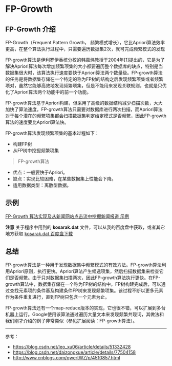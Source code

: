 # FP-Growth

## FP-Growth 介绍
FP-Growth（Frequent Pattern Growth， 频繁模式增长），它比Apriori算法效率更高，在整个算法执行过程中，只需要遍历数据集2次，就可完成频繁模式的发现

FP-growth算法是伊利罗伊香槟分校的韩嘉炜教授于2004年[1]提出的，它是为了解决Apriori算法每次增加频繁项集的大小都要遍历整个数据库的缺点，特别是当数据集很大时，该算法执行速度要快于Apriori算法两个数量级。FP-growth算法的任务是将数据集存储在一个特定的称为FP树的结构之后发现频繁项集或者频繁项对，虽然它能够高效地发现频繁项集，但是不能用来发现关联规则，也就是只优化了Apriori算法两个功能中的前一个功能。

FP-growth算法基于Apriori构建，但采用了高级的数据结构减少扫描次数，大大加快了算法速度。FP-growth算法只需要对数据库进行两次扫描，而Apriori算法对于每个潜在的频繁项集都会扫描数据集判定给定模式是否频繁，因此FP-growth算法的速度要比Apriori算法快。

FP-growth算法发现频繁项集的基本过程如下：
- 构建FP树
- 从FP树中挖掘频繁项集

> FP-growth算法
  * 优点：一般要快于Apriori。
  * 缺点：实现比较困难，在某些数据集上性能会下降。
  * 适用数据类型：离散型数据。

## 示例
  [FP-Growth 算法实现及从新闻网站点击流中挖掘新闻报道 示例](https://github.com/yorkLiu/KeepReading/blob/master/%E6%9C%BA%E5%99%A8%E5%AD%A6%E4%B9%A0%E5%AE%9E%E6%88%98Peter%E8%91%97-%E7%AC%94%E8%AE%B0/Code/FP-Growth.ipynb)

  **注意** 关于程序中用到的 **kosarak.dat** 文件，可以从我的百度盘中获取，或者其它地方获取
  [kosarak.dat 百度盘下载](https://pan.baidu.com/s/17eH1kMEV3wzsdLAiz1KVTQ)

## 总结
FP-growth算法是一种用于发现数据集中频繁模式的有效方法。FP-growth算法利用Apriori原则，执行更快。Apriori算法产生候选项集，然后扫描数据集来检查它们是否频繁。由于只对数据集扫描两次，因此FP-growth算法执行更快。在FP-growth算法中，数据集存储在一个称为FP树的结构中。FP树构建完成后，可以通过查找元素项的条件基及构建条件FP树来发现频繁项集。该过程不断以更多元素作为条件重复进行，直到FP树只包含一个元素为止。

FP-growth算法还有一个map-reduce版本的实现，它也很不错，可以扩展到多台机器上运行。Google使用该算法通过遍历大量文本来发现频繁共现词，其做法和我们刚才介绍的例子非常类似（参见扩展阅读：FP-growth算法）。



--------------
参考：
* https://blog.csdn.net/leo_xu06/article/details/51332428
* https://blog.csdn.net/daizongxue/article/details/77504158
* http://www.cnblogs.com/qwertWZ/p/4510857.html
